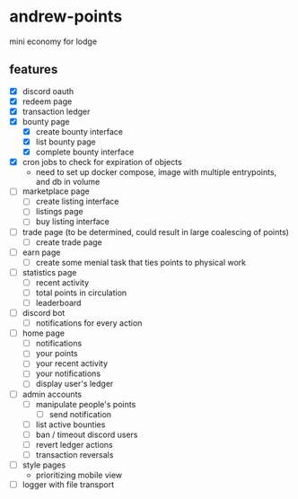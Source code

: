 # andrew-points

mini economy for lodge

## features

- [x] discord oauth
- [x] redeem page
- [x] transaction ledger
- [x] bounty page
  - [x] create bounty interface
  - [x] list bounty page
  - [x] complete bounty interface
- [x] cron jobs to check for expiration of objects
  - need to set up docker compose, image with multiple entrypoints, and db in volume
- [ ] marketplace page
  - [ ] create listing interface
  - [ ] listings page
  - [ ] buy listing interface
- [ ] trade page (to be determined, could result in large coalescing of points)
  - [ ] create trade page
- [ ] earn page
  - [ ] create some menial task that ties points to physical work
- [ ] statistics page
  - [ ] recent activity
  - [ ] total points in circulation
  - [ ] leaderboard
- [ ] discord bot
  - [ ] notifications for every action
- [ ] home page
  - [ ] notifications
  - [ ] your points
  - [ ] your recent activity
  - [ ] your notifications
  - [ ] display user's ledger
- [ ] admin accounts
  - [ ] manipulate people's points
    - [ ] send notification
  - [ ] list active bounties
  - [ ] ban / timeout discord users
  - [ ] revert ledger actions
  - [ ] transaction reversals
- [ ] style pages
  - prioritizing mobile view
- [ ] logger with file transport
